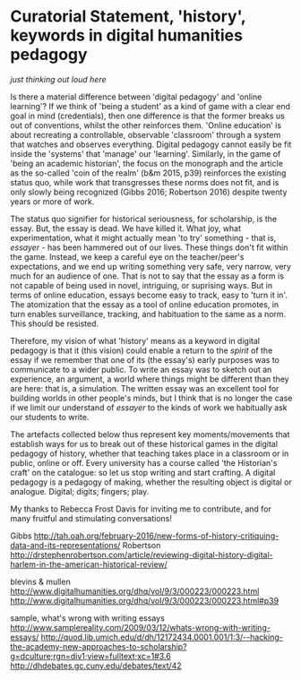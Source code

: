 # Curatorial Statement, 'history', keywords in digital humanities pedagogy

_just thinking out loud here_

Is there a material difference between 'digital pedagogy' and 'online learning'? If we think of 'being a student' as a kind of game with a clear end goal in mind (credentials), then one difference is that the former breaks us out of conventions, whilst the other reinforces them. 'Online education' is about recreating a controllable, observable 'classroom' through a system that watches and observes everything. Digital pedagogy cannot easily be fit inside the 'systems' that 'manage' our 'learning'. Similarly, in the game of 'being an academic historian', the focus on the monograph and the article as the so-called 'coin of the realm' (b&m 2015, p39) reinforces the existing status quo, while work that transgresses these norms does not fit, and is only slowly being recognized (Gibbs 2016; Robertson 2016) despite twenty years or more of work. 

The status quo signifier for historical seriousness, for scholarship, is the essay. But, the essay is dead. We have killed it. What joy, what experimentation, what it might actually mean 'to try' something - that is, _essayer_ -  has been hammered out of our lives. These things don't fit within the game. Instead, we keep a careful eye on the teacher/peer's expectations, and we end up writing something very safe, very narrow, very much for an audience of one. That is not to say that the essay as a form is not capable of being used in novel, intriguing, or suprising ways. But in terms of online education, essays become easy to track, easy to 'turn it in'. The atomization that the essay as a tool of online education promotes, in turn enables surveillance, tracking, and habituation to the same as a norm. This should be resisted.

Therefore, my vision of what 'history' means as a keyword in digital pedagogy is that it (this vision) could enable a return to the _spirit_ of the essay if we remember that one of its (the essay's) early purposes was to communicate to a wider public. To write an essay was to sketch out an experience, an argument, a world where things might be different than they are here: that is, a simulation. The written essay was an excellent tool for building worlds in other people's minds, but I think that is no longer the case if we limit our understand of _essayer_ to the kinds of work we habitually ask our students to write. 

The artefacts collected below thus represent key moments/movements that establish ways for us to break out of these historical games in the digital pedagogy of history, whether that teaching takes place in a classroom or in public, online or off. Every university has a course called 'the Historian's craft' on the catalogue: so let us stop writing and start crafting. A digital pedagogy is a pedagogy of making, whether the resulting object is digital or analogue. Digital; digits; fingers; play.


My thanks to Rebecca Frost Davis for inviting me to contribute, and for many fruitful and stimulating conversations!

Gibbs http://tah.oah.org/february-2016/new-forms-of-history-critiquing-data-and-its-representations/
Robertson http://drstephenrobertson.com/article/reviewing-digital-history-digital-harlem-in-the-american-historical-review/

blevins & mullen http://www.digitalhumanities.org/dhq/vol/9/3/000223/000223.html
http://www.digitalhumanities.org/dhq/vol/9/3/000223/000223.html#p39


sample, what's wrong with writing essays
http://www.samplereality.com/2009/03/12/whats-wrong-with-writing-essays/
http://quod.lib.umich.edu/d/dh/12172434.0001.001/1:3/--hacking-the-academy-new-approaches-to-scholarship?g=dculture;rgn=div1;view=fulltext;xc=1#3.6
http://dhdebates.gc.cuny.edu/debates/text/42
